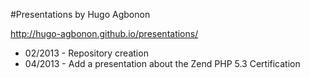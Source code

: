 #Presentations by Hugo Agbonon

http://hugo-agbonon.github.io/presentations/

* 02/2013 - Repository creation
* 04/2013 - Add a presentation about the Zend PHP 5.3 Certification
